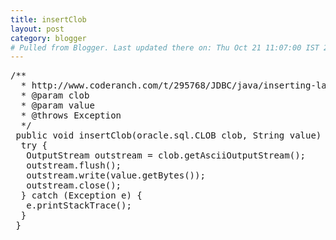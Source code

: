 ```yaml
---
title: insertClob
layout: post
category: blogger
# Pulled from Blogger. Last updated there on: Thu Oct 21 11:07:00 IST 2010
---
```

<pre class="brush: java">/**<br />  * http://www.coderanch.com/t/295768/JDBC/java/inserting-large-file-CLOB-Oracle<br />  * @param clob<br />  * @param value<br />  * @throws Exception<br />  */<br /> public void insertClob(oracle.sql.CLOB clob, String value) throws Exception {<br />  try {<br />   OutputStream outstream = clob.getAsciiOutputStream();<br />   outstream.flush();<br />   outstream.write(value.getBytes());<br />   outstream.close();<br />  } catch (Exception e) {<br />   e.printStackTrace();<br />  }<br /> }<br /></pre>
